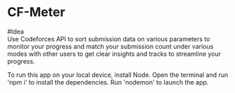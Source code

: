 # CF-Meter

#Idea <br>
Use Codeforces API to sort submission data on various parameters to monitor your progress and match your submission count under various modes with other users to get clear insights and tracks to streamline your progress.

To run this app on your local device, install Node.
Open the terminal and run 'npm i' to install the dependencies.
Run 'nodemon' to launch the app.
